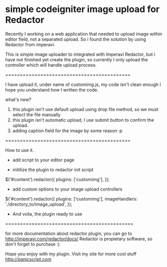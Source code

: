 simple codeigniter image upload for Redactor
============================================

Recently I working on a web application that needed to upload image within editor field, not a separated upload. 
So i found the solution by using Redactor from imperavi.

This is simple image uploader to integrated with Imperavi Redactor, but i have not finished yet create the plugin, 
so currently I only upload the controller which will handle upload process.

===========================================

I have upload it, under name of customimg.js, my code isn't clean enough I hope you understand how I written the code.

what's new?
1. this plugin isn't use default upload using drop file method, so we must select the file manually
2. this plugin isn't automatic upload, I use submit button to confirm the upload.
3. adding caption field for the image by some reason :p

===========================================

How to use it.

- add script to your editor page
<script src="http://url.to/customimg.js"></script>

- initilize the plugin to redactor init script

$('#content').redactor({
  plugins: ['customimg'],
});

- add custom options to your image upload controllers

$('#content').redactor({
  plugins: ['customimg'],
  imageHandlers: './directory_to/image_upload',
});

- And voila, the plugin ready to use

============================================

for more documentation about redactor plugin, you can go to http://imperavi.com/redactor/docs/
Redactor is propietary software, so don't forget to purchase :)

Hope you enjoy with my plugin.
Visit my site for more cool stuff http://panicscript.com
